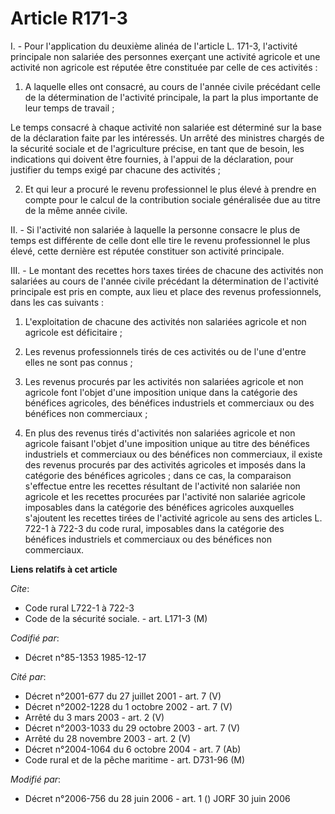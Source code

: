 # Article R171-3

I. - Pour l'application du deuxième alinéa de l'article L. 171-3, l'activité principale non salariée des personnes exerçant
une activité agricole et une activité non agricole est réputée être constituée par celle de ces activités :

1. A laquelle elles ont consacré, au cours de l'année civile précédant celle de la détermination de l'activité principale, la
part la plus importante de leur temps de travail ;

Le temps consacré à chaque activité non salariée est déterminé sur la base de la déclaration faite par les intéressés. Un
arrêté des ministres chargés de la sécurité sociale et de l'agriculture précise, en tant que de besoin, les indications qui
doivent être fournies, à l'appui de la déclaration, pour justifier du temps exigé par chacune des activités ;

2. Et qui leur a procuré le revenu professionnel le plus élevé à prendre en compte pour le calcul de la contribution sociale
généralisée due au titre de la même année civile.

II. - Si l'activité non salariée à laquelle la personne consacre le plus de temps est différente de celle dont elle tire le
revenu professionnel le plus élevé, cette dernière est réputée constituer son activité principale.

III. - Le montant des recettes hors taxes tirées de chacune des activités non salariées au cours de l'année civile précédant
la détermination de l'activité principale est pris en compte, aux lieu et place des revenus professionnels, dans les cas
suivants :

1. L'exploitation de chacune des activités non salariées agricole et non agricole est déficitaire ;

2. Les revenus professionnels tirés de ces activités ou de l'une d'entre elles ne sont pas connus ;

3. Les revenus procurés par les activités non salariées agricole et non agricole font l'objet d'une imposition unique dans la
catégorie des bénéfices agricoles, des bénéfices industriels et commerciaux ou des bénéfices non commerciaux ;

4. En plus des revenus tirés d'activités non salariées agricole et non agricole faisant l'objet d'une imposition unique au
titre des bénéfices industriels et commerciaux ou des bénéfices non commerciaux, il existe des revenus procurés par des
activités agricoles et imposés dans la catégorie des bénéfices agricoles ; dans ce cas, la comparaison s'effectue entre les
recettes résultant de l'activité non salariée non agricole et les recettes procurées par l'activité non salariée agricole
imposables dans la catégorie des bénéfices agricoles auxquelles s'ajoutent les recettes tirées de l'activité agricole au sens
des articles L. 722-1 à 722-3 du code rural, imposables dans la catégorie des bénéfices industriels et commerciaux ou des
bénéfices non commerciaux.

**Liens relatifs à cet article**

_Cite_:

  - Code rural L722-1 à 722-3
  - Code de la sécurité sociale. - art. L171-3 (M)

_Codifié par_:

  - Décret n°85-1353 1985-12-17

_Cité par_:

  - Décret n°2001-677 du 27 juillet 2001 - art. 7 (V)
  - Décret n°2002-1228 du 1 octobre 2002 - art. 7 (V)
  - Arrêté du 3 mars 2003 - art. 2 (V)
  - Décret n°2003-1033 du 29 octobre 2003 - art. 7 (V)
  - Arrêté du 28 novembre 2003 - art. 2 (V)
  - Décret n°2004-1064 du 6 octobre 2004 - art. 7 (Ab)
  - Code rural et de la pêche maritime - art. D731-96 (M)

_Modifié par_:

  - Décret n°2006-756 du 28 juin 2006 - art. 1 () JORF 30 juin 2006
